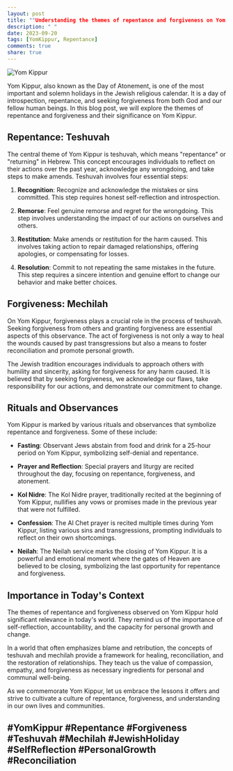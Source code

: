 ```yaml
---
layout: post
title: ""Understanding the themes of repentance and forgiveness on Yom Kippur""
description: " "
date: 2023-09-20
tags: [YomKippur, Repentance]
comments: true
share: true
---
```


![Yom Kippur](https://source.unsplash.com/1600x900/?Yom-Kippur)

Yom Kippur, also known as the Day of Atonement, is one of the most important and solemn holidays in the Jewish religious calendar. It is a day of introspection, repentance, and seeking forgiveness from both God and our fellow human beings. In this blog post, we will explore the themes of repentance and forgiveness and their significance on Yom Kippur.

## Repentance: Teshuvah

The central theme of Yom Kippur is teshuvah, which means "repentance" or "returning" in Hebrew. This concept encourages individuals to reflect on their actions over the past year, acknowledge any wrongdoing, and take steps to make amends. Teshuvah involves four essential steps:

1. **Recognition**: Recognize and acknowledge the mistakes or sins committed. This step requires honest self-reflection and introspection.

2. **Remorse**: Feel genuine remorse and regret for the wrongdoing. This step involves understanding the impact of our actions on ourselves and others.

3. **Restitution**: Make amends or restitution for the harm caused. This involves taking action to repair damaged relationships, offering apologies, or compensating for losses.

4. **Resolution**: Commit to not repeating the same mistakes in the future. This step requires a sincere intention and genuine effort to change our behavior and make better choices.

## Forgiveness: Mechilah

On Yom Kippur, forgiveness plays a crucial role in the process of teshuvah. Seeking forgiveness from others and granting forgiveness are essential aspects of this observance. The act of forgiveness is not only a way to heal the wounds caused by past transgressions but also a means to foster reconciliation and promote personal growth.

The Jewish tradition encourages individuals to approach others with humility and sincerity, asking for forgiveness for any harm caused. It is believed that by seeking forgiveness, we acknowledge our flaws, take responsibility for our actions, and demonstrate our commitment to change.

## Rituals and Observances

Yom Kippur is marked by various rituals and observances that symbolize repentance and forgiveness. Some of these include:

- **Fasting**: Observant Jews abstain from food and drink for a 25-hour period on Yom Kippur, symbolizing self-denial and repentance.

- **Prayer and Reflection**: Special prayers and liturgy are recited throughout the day, focusing on repentance, forgiveness, and atonement.

- **Kol Nidre**: The Kol Nidre prayer, traditionally recited at the beginning of Yom Kippur, nullifies any vows or promises made in the previous year that were not fulfilled.

- **Confession**: The Al Chet prayer is recited multiple times during Yom Kippur, listing various sins and transgressions, prompting individuals to reflect on their own shortcomings.

- **Neilah**: The Neilah service marks the closing of Yom Kippur. It is a powerful and emotional moment where the gates of Heaven are believed to be closing, symbolizing the last opportunity for repentance and forgiveness.

## Importance in Today's Context

The themes of repentance and forgiveness observed on Yom Kippur hold significant relevance in today's world. They remind us of the importance of self-reflection, accountability, and the capacity for personal growth and change.

In a world that often emphasizes blame and retribution, the concepts of teshuvah and mechilah provide a framework for healing, reconciliation, and the restoration of relationships. They teach us the value of compassion, empathy, and forgiveness as necessary ingredients for personal and communal well-being.

As we commemorate Yom Kippur, let us embrace the lessons it offers and strive to cultivate a culture of repentance, forgiveness, and understanding in our own lives and communities.

## #YomKippur #Repentance #Forgiveness #Teshuvah #Mechilah #JewishHoliday #SelfReflection #PersonalGrowth #Reconciliation